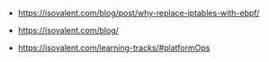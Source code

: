

- https://isovalent.com/blog/post/why-replace-iptables-with-ebpf/

- https://isovalent.com/blog/

- https://isovalent.com/learning-tracks/#platformOps


